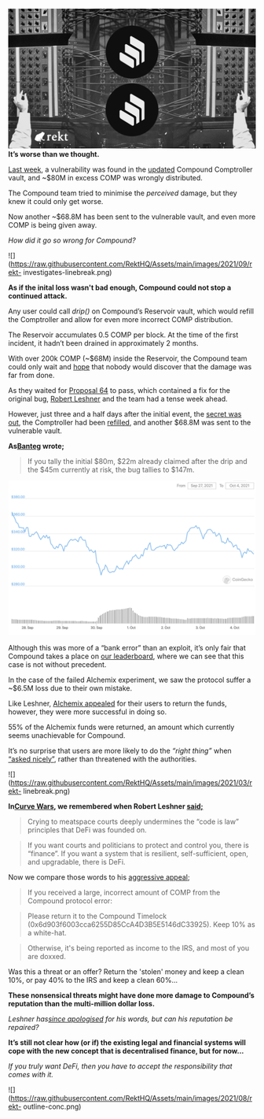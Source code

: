 ![](https://raw.githubusercontent.com/RektHQ/Assets/main/images/2021/10/comp2-header.png)
**It’s worse than we thought.**

[Last week,](https://www.rekt.news/overcompensated/) a vulnerability was found
in the [updated](https://compound.finance/governance/proposals/62) Compound
Comptroller vault, and ~$80M in excess COMP was wrongly distributed.

The Compound team tried to minimise the _perceived_ damage, but they knew it
could only get worse.

Now another ~$68.8M has been sent to the vulnerable vault, and even more COMP
is being given away.

 _How did it go so wrong for Compound?_

![](https://raw.githubusercontent.com/RektHQ/Assets/main/images/2021/09/rekt-
investigates-linebreak.png)

 **As if the inital loss wasn't bad enough, Compound could not stop a
continued attack.**

Any user could call _drip()_ on Compound’s Reservoir vault, which would refill
the Comptroller and allow for even more incorrect COMP distribution.

The Reservoir accumulates 0.5 COMP per block. At the time of the first
incident, it hadn’t been drained in approximately 2 months.

With over 200k COMP (~$68M) inside the Reservoir, the Compound team could only
wait and [hope](https://twitter.com/rleshner/status/1444691278986457095) that
nobody would discover that the damage was far from done.

As they waited for [Proposal
64](https://compound.finance/governance/proposals/64) to pass, which contained
a fix for the original bug, [Robert Leshner](https://twitter.com/rleshner) and
the team had a tense week ahead.

However, just three and a half days after the initial event, the [secret was
out](https://twitter.com/bantg/status/1444643482216304641?s=19), the
Comptroller had been
[refilled](https://etherscan.io/tx/0x02ba168f4d4fc313d095e9f0711447e8b96b26421539bd40be58243cd80a73cd),
and another $68.8M was sent to the vulnerable vault.

 **As[Banteg](https://twitter.com/bantg/status/1444685796632670213?s=20)
wrote;**

> If you tally the initial $80m, $22m already claimed after the drip and the
> $45m currently at risk, the bug tallies to $147m.

![](https://raw.githubusercontent.com/RektHQ/Assets/main/images/2021/10/comp2-price.png)

Although this was more of a “bank error” than an exploit, it’s only fair that
Compound takes a place on [our
leaderboard](https://www.rekt.news/leaderboard/), where we can see that this
case is not without precedent.

In the case of the failed Alchemix experiment, we saw the protocol suffer a
~$6.5M loss due to their own mistake.

Like Leshner, [Alchemix
appealed](https://twitter.com/scupytrooples/status/1443741220384043020) for
their users to return the funds, however, they were more successful in doing
so.

55% of the Alchemix funds were returned, an amount which currently seems
unachievable for Compound.

It’s no surprise that users are more likely to do the _“right thing”_ when
[“asked
nicely”](https://twitter.com/scupytrooples/status/1443741220384043020), rather
than threatened with the authorities.

![](https://raw.githubusercontent.com/RektHQ/Assets/main/images/2021/03/rekt-
linebreak.png)

 **In[Curve Wars](https://www.rekt.news/curve-wars/), we remembered when
Robert Leshner
[said;](https://twitter.com/rleshner/status/1405337567139139584?s=20)**

> Crying to meatspace courts deeply undermines the “code is law” principles
> that DeFi was founded on.

> If you want courts and politicians to protect and control you, there is
> “finance”. If you want a system that is resilient, self-sufficient, open,
> and upgradable, there is DeFi.

Now we compare those words to his [aggressive
appeal](https://twitter.com/rleshner/status/1443730726751506432?s=20);

> If you received a large, incorrect amount of COMP from the Compound protocol
> error:

> Please return it to the Compound Timelock
> (0x6d903f6003cca6255D85CcA4D3B5E5146dC33925). Keep 10% as a white-hat.

> Otherwise, it's being reported as income to the IRS, and most of you are
> doxxed.

Was this a threat or an offer? Return the 'stolen' money and keep a clean 10%,
or pay 40% to the IRS and keep a clean 60%...

 **These nonsensical threats might have done more damage to Compound’s
reputation than the multi-million dollar loss.**

 _Leshner has[since
apologised](https://twitter.com/rleshner/status/1443759189722116097?s=20) for
his words, but can his reputation be repaired?_

 **It’s still not clear how (or if) the existing legal and financial systems
will cope with the new concept that is decentralised finance, but for now...**

 _If you truly want DeFi, then you have to accept the responsibility that
comes with it._

![](https://raw.githubusercontent.com/RektHQ/Assets/main/images/2021/08/rekt-
outline-conc.png)


